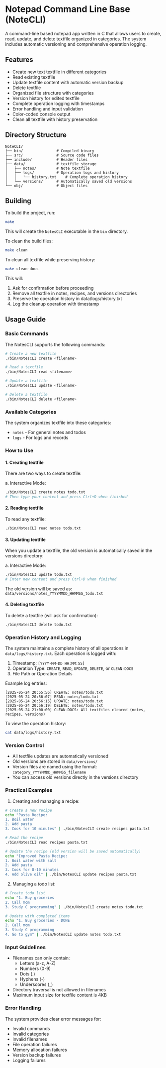 # Notepad Command Line Base (NoteCLI)

A command-line based notepad app written in C that allows users to create, read, update, and delete textfile organized in categories. The system includes automatic versioning and comprehensive operation logging.

## Features

- Create new text textfile in different categories
- Read existing textfile
- Update textfile content with automatic version backup
- Delete textfile
- Organized file structure with categories
- Version history for edited textfile
- Complete operation logging with timestamps
- Error handling and input validation
- Color-coded console output
- Clean all textfile with history preservation

## Directory Structure

```
NoteCLI/
├── bin/               # Compiled binary
├── src/               # Source code files
├── include/           # Header files
├── data/              # textfile storage
│   ├── notes/         # Note textfile 
│   ├── logs/          # Operation logs and history
│   │   └── history.txt    # Complete operation history
│   └── versions/      # Automatically saved old versions
└── obj/               # Object files
```

## Building

To build the project, run:

```bash
make
```

This will create the `NotesCLI` executable in the `bin` directory.

To clean the build files:

```bash
make clean
```

To clean all textfile while preserving history:

```bash
make clean-docs
```

This will:
1. Ask for confirmation before proceeding
2. Remove all textfile in notes, recipes, and versions directories
3. Preserve the operation history in data/logs/history.txt
4. Log the cleanup operation with timestamp

## Usage Guide

### Basic Commands

The NotesCLI supports the following commands:

```bash
# Create a new textfile
./bin/NotesCLI create <filename>

# Read a textfile
./bin/NotesCLI read <filename>

# Update a textfile
./bin/NotesCLI update <filename>

# Delete a textfile
./bin/NotesCLI delete <filename>
```

### Available Categories
The system organizes textfile into these categories:
- `notes` - For general notes and todos
- `logs` - For logs and records

### How to Use

#### 1. Creating textfile
There are two ways to create textfile:

a. Interactive Mode:
```bash
./bin/NotesCLI create notes todo.txt
# Then type your content and press Ctrl+D when finished
```

#### 2. Reading textfile
To read any textfile:
```bash
./bin/NotesCLI read notes todo.txt
```

#### 3. Updating textfile
When you update a textfile, the old version is automatically saved in the versions directory:

a. Interactive Mode:
```bash
./bin/NotesCLI update todo.txt
# Enter new content and press Ctrl+D when finished
```

The old version will be saved as: `data/versions/notes_YYYYMMDD_HHMMSS_todo.txt`

#### 4. Deleting textfile
To delete a textfile (will ask for confirmation):
```bash
./bin/NotesCLI delete todo.txt
```

### Operation History and Logging

The system maintains a complete history of all operations in `data/logs/history.txt`. Each operation is logged with:

1. Timestamp: `[YYYY-MM-DD HH:MM:SS]`
2. Operation Type: `CREATE`, `READ`, `UPDATE`, `DELETE`, or `CLEAN-DOCS`
3. File Path or Operation Details

Example log entries:
```
[2025-05-24 20:55:56] CREATE: notes/todo.txt
[2025-05-24 20:56:07] READ: notes/todo.txt
[2025-05-24 20:56:15] UPDATE: notes/todo.txt
[2025-05-24 20:56:19] DELETE: notes/todo.txt
[2025-05-24 21:00:00] CLEAN-DOCS: All textfiles cleared (notes, recipes, versions)
```

To view the operation history:
```bash
cat data/logs/history.txt
```

### Version Control

- All textfile updates are automatically versioned
- Old versions are stored in `data/versions/`
- Version files are named using the format: `category_YYYYMMDD_HHMMSS_filename`
- You can access old versions directly in the versions directory

### Practical Examples

1. Creating and managing a recipe:
```bash
# Create a new recipe
echo "Pasta Recipe:
1. Boil water
2. Add pasta
3. Cook for 10 minutes" | ./bin/NotesCLI create recipes pasta.txt

# Read the recipe
./bin/NotesCLI read recipes pasta.txt

# Update the recipe (old version will be saved automatically)
echo "Improved Pasta Recipe:
1. Boil water with salt
2. Add pasta
3. Cook for 8-10 minutes
4. Add olive oil" | ./bin/NotesCLI update recipes pasta.txt
```

2. Managing a todo list:
```bash
# Create todo list
echo "1. Buy groceries
2. Call mom
3. Study C programming" | ./bin/NotesCLI create notes todo.txt

# Update with completed items
echo "1. Buy groceries - DONE
2. Call mom
3. Study C programming
4. Go to gym" | ./bin/NotesCLI update notes todo.txt
```

### Input Guidelines

- Filenames can only contain:
  - Letters (a-z, A-Z)
  - Numbers (0-9)
  - Dots (.)
  - Hyphens (-)
  - Underscores (_)
- Directory traversal is not allowed in filenames
- Maximum input size for textfile content is 4KB

### Error Handling

The system provides clear error messages for:
- Invalid commands
- Invalid categories
- Invalid filenames
- File operation failures
- Memory allocation failures
- Version backup failures
- Logging failures

<!--

### Tips

1. Use meaningful filenames that describe the content
2. Check the versions directory for textfile history
3. Review the operation history in `data/logs/history.txt` to track all actions
4. Use the appropriate category for better organization
5. Make sure to press Ctrl+D after entering content in interactive mode
6. For multiline content, using echo with newlines (\n) is recommended
7. Check both version backups and operation logs for complete textfile history 

-->
